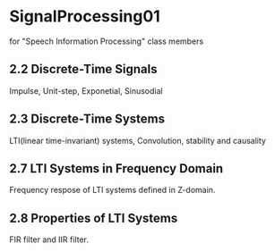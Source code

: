 # SignalProcessing01
for "Speech Information Processing" class members

## 2.2 Discrete-Time Signals
 Impulse, Unit-step, Exponetial, Sinusodial
 
## 2.3 Discrete-Time Systems
 LTI(linear time-invariant) systems,
 Convolution,
 stability and causality
 
## 2.7 LTI Systems in Frequency Domain
  Frequency respose of LTI systems defined in Z-domain.
  
## 2.8 Properties of LTI Systems
  FIR filter and IIR filter.
